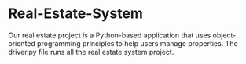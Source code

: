 # Real-Estate-System
Our real estate project is a Python-based application that uses object-oriented programming principles to help users manage properties. The driver.py file runs all
the real estate system project.

